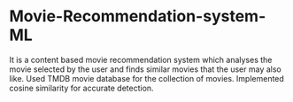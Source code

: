 # Movie-Recommendation-system-ML
It is a content based movie recommendation system which analyses the movie selected by the user and finds similar movies that the user may also like.
Used TMDB movie database for the collection of movies.
Implemented cosine similarity for accurate detection.
